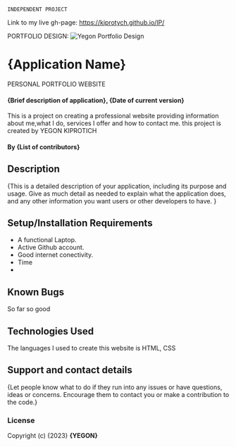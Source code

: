
    INDEPENDENT PROJECT

 Link to my live gh-page:
 https://kiprotych.github.io/IP/


PORTFOLIO DESIGN:
![Yegon Portfolio Design](https://user-images.githubusercontent.com/132657175/236694926-65e2b34e-15db-484b-8103-7eba13a3a3cd.jpg)


# {Application Name}
PERSONAL PORTFOLIO WEBSITE


#### {Brief description of application}, {Date of current version}
This is a project on creating a professional website providing information about me,what I do, services I offer and how to contact me.
 this project is created by YEGON KIPROTICH


#### By **{List of contributors}**

## Description
{This is a detailed description of your application, including its purpose and usage.  Give as much detail as needed to explain what the application does, and any other information you want users or other developers to have. }

## Setup/Installation Requirements
* A functional Laptop.
* Active Github account.
* Good internet conectivity.
* Time
* 


## Known Bugs
So far so good


## Technologies Used
The languages I used to create this website is HTML, CSS


## Support and contact details
{Let people know what to do if they run into any issues or have questions, ideas or concerns.  Encourage them to contact you or make a contribution to the code.}


### License
Copyright (c) {2023} **{YEGON}** 

